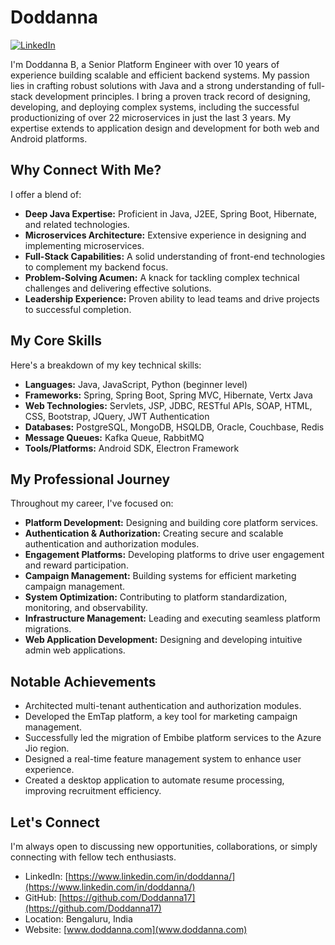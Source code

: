 # Doddanna

[![LinkedIn](https://img.shields.io/badge/LinkedIn-Connect-blue.svg?logo=linkedin)](https://www.linkedin.com/in/doddanna/)

I'm Doddanna B, a Senior Platform Engineer with over 10 years of experience building scalable and efficient backend systems. My passion lies in crafting robust solutions with Java and a strong understanding of full-stack development principles. I bring a proven track record of designing, developing, and deploying complex systems, including the successful productionizing of over 22 microservices in just the last 3 years. My expertise extends to application design and development for both web and Android platforms.

## Why Connect With Me?

I offer a blend of:

* **Deep Java Expertise:** Proficient in Java, J2EE, Spring Boot, Hibernate, and related technologies.
* **Microservices Architecture:** Extensive experience in designing and implementing microservices.
* **Full-Stack Capabilities:** A solid understanding of front-end technologies to complement my backend focus.
* **Problem-Solving Acumen:** A knack for tackling complex technical challenges and delivering effective solutions.
* **Leadership Experience:** Proven ability to lead teams and drive projects to successful completion.

## My Core Skills

Here's a breakdown of my key technical skills:

* **Languages:** Java, JavaScript, Python (beginner level)
* **Frameworks:** Spring, Spring Boot, Spring MVC, Hibernate, Vertx Java
* **Web Technologies:** Servlets, JSP, JDBC, RESTful APIs, SOAP, HTML, CSS, Bootstrap, JQuery, JWT Authentication
* **Databases:** PostgreSQL, MongoDB, HSQLDB, Oracle, Couchbase, Redis
* **Message Queues:** Kafka Queue, RabbitMQ
* **Tools/Platforms:** Android SDK, Electron Framework

## My Professional Journey

Throughout my career, I've focused on:

* **Platform Development:** Designing and building core platform services.
* **Authentication & Authorization:** Creating secure and scalable authentication and authorization modules.
* **Engagement Platforms:** Developing platforms to drive user engagement and reward participation.
* **Campaign Management:** Building systems for efficient marketing campaign management.
* **System Optimization:** Contributing to platform standardization, monitoring, and observability.
* **Infrastructure Management:** Leading and executing seamless platform migrations.
* **Web Application Development:** Designing and developing intuitive admin web applications.

## Notable Achievements

* Architected multi-tenant authentication and authorization modules.
* Developed the EmTap platform, a key tool for marketing campaign management.
* Successfully led the migration of Embibe platform services to the Azure Jio region.
* Designed a real-time feature management system to enhance user experience.
* Created a desktop application to automate resume processing, improving recruitment efficiency.

## Let's Connect

I'm always open to discussing new opportunities, collaborations, or simply connecting with fellow tech enthusiasts.

* LinkedIn: [https://www.linkedin.com/in/doddanna/](https://www.linkedin.com/in/doddanna/)
* GitHub: [https://github.com/Doddanna17](https://github.com/Doddanna17)
* Location: Bengaluru, India
* Website: [www.doddanna.com](www.doddanna.com)
